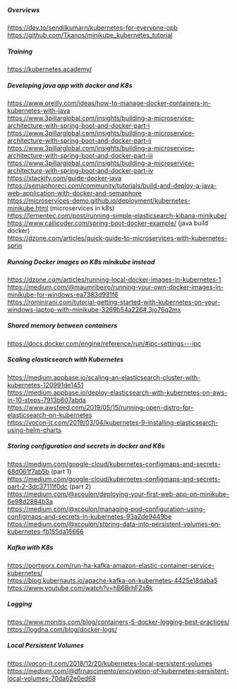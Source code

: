 ##### Overviews
https://dev.to/sendilkumarn/kubernetes-for-everyone-opb   
https://github.com/Tkanos/minikube_kubernetes_tutorial   

##### Training
https://kubernetes.academy/ 

##### Developing java app with docker and K8s
https://www.oreilly.com/ideas/how-to-manage-docker-containers-in-kubernetes-with-java  
https://www.3pillarglobal.com/insights/building-a-microservice-architecture-with-spring-boot-and-docker-part-i  
https://www.3pillarglobal.com/insights/building-a-microservice-architecture-with-spring-boot-and-docker-part-ii  
https://www.3pillarglobal.com/insights/building-a-microservice-architecture-with-spring-boot-and-docker-part-iii  
https://www.3pillarglobal.com/insights/building-a-microservice-architecture-with-spring-boot-and-docker-part-iv  
https://stackify.com/guide-docker-java  
https://semaphoreci.com/community/tutorials/build-and-deploy-a-java-web-application-with-docker-and-semaphore  
https://microservices-demo.github.io/deployment/kubernetes-minikube.html (microservices in k8s)  
https://lernentec.com/post/running-simple-elasticsearch-kibana-minikube/  
https://www.callicoder.com/spring-boot-docker-example/ (java build docker)  
https://dzone.com/articles/quick-guide-to-microservices-with-kubernetes-sprin   

##### Running Docker images on K8s minikube instead
https://dzone.com/articles/running-local-docker-images-in-kubernetes-1   
https://medium.com/@maumribeiro/running-your-own-docker-images-in-minikube-for-windows-ea7383d931f6   
https://rominirani.com/tutorial-getting-started-with-kubernetes-on-your-windows-laptop-with-minikube-3269b54a226#.3jo76q2mx   



##### Shared memory between containers
https://docs.docker.com/engine/reference/run/#ipc-settings---ipc

##### Scaling elasticsearch with Kubernetes
https://medium.appbase.io/scaling-an-elasticsearch-cluster-with-kubernetes-120991de1451  
https://medium.appbase.io/deploy-elasticsearch-with-kubernetes-on-aws-in-10-steps-7913b607abda  
https://www.awsfeed.com/2019/05/15/running-open-distro-for-elasticsearch-on-kubernetes  
https://vocon-it.com/2019/03/04/kubernetes-9-installing-elasticsearch-using-helm-charts  


##### Storing configuration and secrets in docker and K8s
https://medium.com/google-cloud/kubernetes-configmaps-and-secrets-68d061f7ab5b (part 1)  
https://medium.com/google-cloud/kubernetes-configmaps-and-secrets-part-2-3dc37111f0dc (part 2)  
https://medium.com/@xcoulon/deploying-your-first-web-app-on-minikube-6e98d2884b3a  
https://medium.com/@xcoulon/managing-pod-configuration-using-configmaps-and-secrets-in-kubernetes-93a2de9449be  
https://medium.com/@xcoulon/storing-data-into-persistent-volumes-on-kubernetes-fb155da16666  

##### Kafka with K8s
https://portworx.com/run-ha-kafka-amazon-elastic-container-service-kubernetes/  
https://blog.kubernauts.io/apache-kafka-on-kubernetes-4425e18daba5  
https://www.youtube.com/watch?v=hB6BrhFZs5k  

##### Logging 
https://www.monitis.com/blog/containers-5-docker-logging-best-practices/  
https://logdna.com/blog/docker-logs/

##### Local Persistent Volumes
https://vocon-it.com/2018/12/20/kubernetes-local-persistent-volumes  
https://medium.com/@dfrnascimento/encryption-of-kubernetes-persistent-local-volumes-70da62e0ed68 


